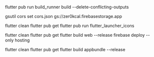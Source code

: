 flutter pub run build_runner build --delete-conflicting-outputs

gsutil cors set cors.json gs://zer0kcal.firebasestorage.app


flutter clean
flutter pub get
flutter pub run flutter_launcher_icons


flutter clean
flutter pub get
flutter build web --release
firebase deploy --only hosting



flutter clean
flutter pub get
flutter build appbundle --release

